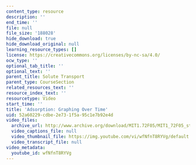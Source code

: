 ```yaml
---
content_type: resource
description: ''
end_time: ''
file: null
file_size: '188028'
hide_download: true
hide_download_original: null
learning_resource_types: []
license: https://creativecommons.org/licenses/by-nc-sa/4.0/
ocw_type: ''
optional_tab_title: ''
optional_text: ''
parent_title: Solute Transport
parent_type: CourseSection
related_resources_text: ''
resource_index_text: ''
resourcetype: Video
start_time: ''
title: 'Adsorption: Graphing Over Time'
uid: 52a60229-cdbe-2e73-1f5a-95c1e7b92e4d
video_files:
  archive_url: http://www.archive.org/download/MIT1.72F05/MIT1_72F05_st_graph_220k.mp4
  video_captions_file: null
  video_thumbnail_file: https://img.youtube.com/vi/wfNfnT8RYVg/default.jpg
  video_transcript_file: null
video_metadata:
  youtube_id: wfNfnT8RYVg
---
```

